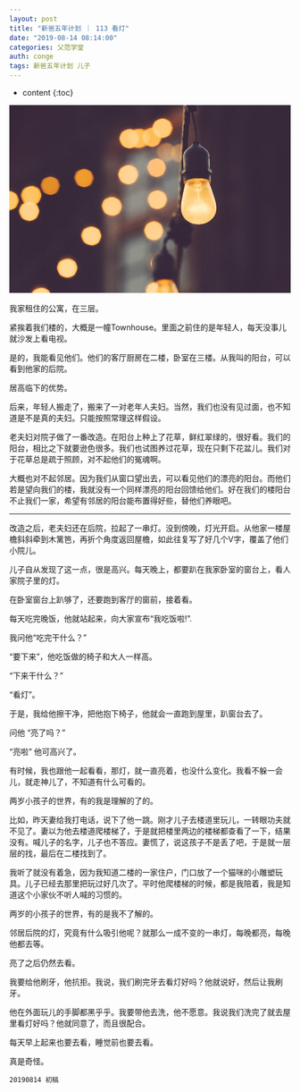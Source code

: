 ```yaml
---
layout: post
title: "新爸五年计划 ｜ 113 看灯"
date: "2019-08-14 08:14:00"
categories: 父范学堂
auth: conge
tags: 新爸五年计划 儿子
---
```

* content
{:toc}

![ ](/assets/images/父范学堂/118382-464cf35b44aee451.png)

我家租住的公寓，在三层。

紧挨着我们楼的，大概是一幢Townhouse。里面之前住的是年轻人，每天没事儿就沙发上看电视。

是的，我能看见他们。他们的客厅厨房在二楼，卧室在三楼。从我叫的阳台，可以看到他家的后院。

居高临下的优势。





后来，年轻人搬走了，搬来了一对老年人夫妇。当然，我们也没有见过面，也不知道是不是真的夫妇。只能按照常理这样假设。

老夫妇对院子做了一番改造。在阳台上种上了花草，鲜红翠绿的，很好看。我们的阳台，相比之下就要逊色很多。我们也试图养过花草，现在只剩下花盆儿。我们对于花草总是疏于照顾，对不起他们的冤魂啊。

大概也对不起邻居。因为我们从窗口望出去，可以看见他们的漂亮的阳台。而他们若是望向我们的楼，我就没有一个同样漂亮的阳台回馈给他们。好在我们的楼阳台不止我们一家，希望有邻居的阳台能布置得好些，替他们养眼吧。

-----

改造之后，老夫妇还在后院，拉起了一串灯。没到傍晚，灯光开启。从他家一楼屋檐斜斜牵到木篱笆，再折个角度返回屋檐，如此往复写了好几个V字，覆盖了他们小院儿。

儿子自从发现了这一点，很是高兴。每天晚上，都要趴在我家卧室的窗台上，看人家院子里的灯。

在卧室窗台上趴够了，还要跑到客厅的窗前，接着看。

每天吃完晚饭，他就站起来，向大家宣布“我吃饭啦!”.

我问他“吃完干什么？”

“要下来”，他吃饭做的椅子和大人一样高。

“下来干什么？”

“看灯”。

于是，我给他擦干净，把他抱下椅子，他就会一直跑到屋里，趴窗台去了。

问他 “亮了吗？”

“亮啦” 他可高兴了。

有时候，我也跟他一起看看，那灯，就一直亮着，也没什么变化。我看不躲一会儿，就走神儿了，不知道有什么可看的。

两岁小孩子的世界，有的我是理解的了的。

比如，昨天妻给我打电话，说下了他一跳。刚才儿子去楼道里玩儿，一转眼功夫就不见了。妻以为他去楼道爬楼梯了，于是就把楼里两边的楼梯都查看了一下，结果没有。喊儿子的名字，儿子也不答应。妻慌了，说这孩子不是丢了吧，于是就一层层的找，最后在二楼找到了。

我听了就没有着急，因为我知道二楼的一家住户，门口放了一个猫咪的小雕塑玩具。儿子已经去那里把玩过好几次了。平时他爬楼梯的时候，都是我陪着，我是知道这个小家伙不听人喊的习惯的。

两岁的小孩子的世界，有的是我不了解的。

邻居后院的灯，究竟有什么吸引他呢？就那么一成不变的一串灯，每晚都亮，每晚他都去等。

亮了之后仍然去看。

我要给他刷牙，他抗拒。我说，我们刷完牙去看灯好吗？他就说好，然后让我刷牙。

他在外面玩儿的手脚都黑乎乎。我要带他去洗，他不愿意。我说我们洗完了就去屋里看灯好吗？他就同意了，而且很配合。

每天早上起来也要去看，睡觉前也要去看。

真是奇怪。



```
20190814 初稿
```
